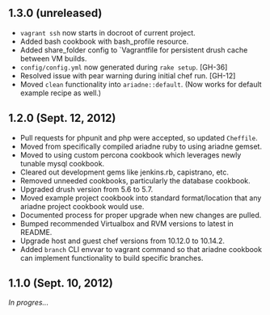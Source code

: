 1.3.0 (unreleased)
------------------

  - `vagrant ssh` now starts in docroot of current project.
  - Added bash cookbook with bash\_profile resource. 
  - Added share\_folder config to `Vagrantfile for persistent drush
    cache between VM builds.
  - `config/config.yml` now generated during `rake setup`. [GH-36]
  - Resolved issue with pear warning during initial chef run. [GH-12]
  - Moved `clean` functionality into `ariadne::default`. (Now works for
    default example recipe as well.)

1.2.0 (Sept. 12, 2012)
----------------------

  - Pull requests for phpunit and php were accepted, so updated
    `Cheffile`.
  - Moved from specifically compiled ariadne ruby to using ariadne
    gemset.
  - Moved to using custom percona cookbook which leverages newly tunable
    mysql cookbook.
  - Cleared out development gems like jenkins.rb, capistrano, etc.
  - Removed unneeded cookbooks, particularly the database cookbook.
  - Upgraded drush version from 5.6 to 5.7.
  - Moved example project cookbook into standard format/location that
    any ariadne project cookbook would use.
  - Documented process for proper upgrade when new changes are pulled.
  - Bumped recommended Virtualbox and RVM versions to latest in README.
  - Upgrade host and guest chef versions from 10.12.0 to 10.14.2.
  - Added `branch` CLI envvar to vagrant command so that ariadne
    cookbook can implement functionality to build specific branches.

1.1.0 (Sept. 10, 2012)
----------------------

  *In progres...*
